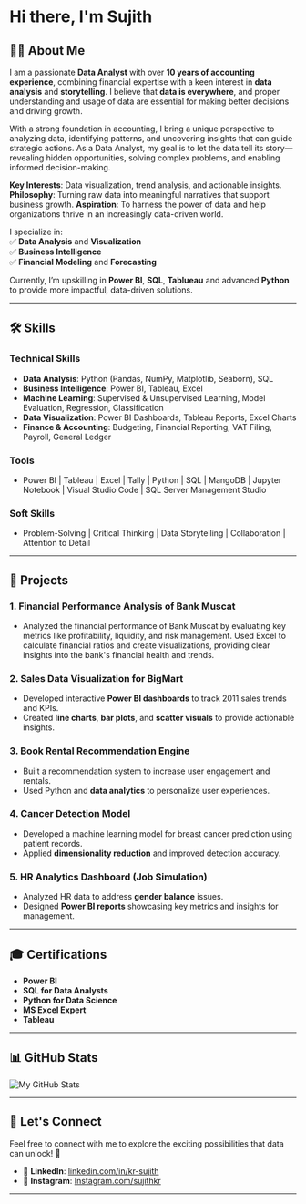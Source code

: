 # Hi there, I'm Sujith 

## 👨‍💻 About Me  
I am a passionate **Data Analyst** with over **10 years of accounting experience**, combining financial expertise with a keen interest in **data analysis** and **storytelling**. I believe that **data is everywhere**, and proper understanding and usage of data are essential for making better decisions and driving growth.

With a strong foundation in accounting, I bring a unique perspective to analyzing data, identifying patterns, and uncovering insights that can guide strategic actions. As a Data Analyst, my goal is to let the data tell its story—revealing hidden opportunities, solving complex problems, and enabling informed decision-making.

**Key Interests**: Data visualization, trend analysis, and actionable insights.
**Philosophy**: Turning raw data into meaningful narratives that support business growth.
**Aspiration**: To harness the power of data and help organizations thrive in an increasingly data-driven world.


I specialize in:  
✅ **Data Analysis** and **Visualization**  
✅ **Business Intelligence**  
✅ **Financial Modeling** and **Forecasting**

Currently, I’m upskilling in **Power BI**, **SQL**, **Tablueau** and advanced **Python** to provide more impactful, data-driven solutions.  

---

## 🛠️ Skills  

### **Technical Skills**  
- **Data Analysis**: Python (Pandas, NumPy, Matplotlib, Seaborn), SQL  
- **Business Intelligence**: Power BI, Tableau, Excel  
- **Machine Learning**: Supervised & Unsupervised Learning, Model Evaluation, Regression, Classification  
- **Data Visualization**: Power BI Dashboards, Tableau Reports, Excel Charts  
- **Finance & Accounting**: Budgeting, Financial Reporting, VAT Filing, Payroll, General Ledger

### **Tools**  
- Power BI | Tableau | Excel | Tally | Python | SQL | MangoDB | Jupyter Notebook | Visual Studio Code | SQL Server Management Studio

### **Soft Skills**  
- Problem-Solving | Critical Thinking | Data Storytelling | Collaboration | Attention to Detail  

---

## 💼 Projects  

### **1. Financial Performance Analysis of Bank Muscat**  
- Analyzed the financial performance of Bank Muscat by evaluating key metrics like profitability, liquidity, and risk management. Used Excel to calculate financial ratios and create visualizations, providing clear insights into the bank's financial health and trends. 

### **2. Sales Data Visualization for BigMart**  
- Developed interactive **Power BI dashboards** to track 2011 sales trends and KPIs.  
- Created **line charts**, **bar plots**, and **scatter visuals** to provide actionable insights.  

### **3. Book Rental Recommendation Engine**  
- Built a recommendation system to increase user engagement and rentals.  
- Used Python and **data analytics** to personalize user experiences.  

### **4. Cancer Detection Model**  
- Developed a machine learning model for breast cancer prediction using patient records.  
- Applied **dimensionality reduction** and improved detection accuracy.  

### **5. HR Analytics Dashboard (Job Simulation)**  
- Analyzed HR data to address **gender balance** issues.  
- Designed **Power BI reports** showcasing key metrics and insights for management.  

---

## 🎓 Certifications  

- **Power BI**
- **SQL for Data Analysts**  
- **Python for Data Science**
- **MS Excel Expert**
- **Tableau**

---

## 📊 GitHub Stats  

![My GitHub Stats](https://github-readme-stats.vercel.app/api?username=Sujith-KR&show_icons=true&theme=default)  

---

## 🤝 Let's Connect  
Feel free to connect with me to explore the exciting possibilities that data can unlock! 🚀

- 💼 **LinkedIn**: [linkedin.com/in/kr-sujith](https://www.linkedin.com/in/kr-sujith)
- 💼 **Instagram**: [Instagram.com/sujithkr](https://www.instagram.com/sujithkr)    

---  
